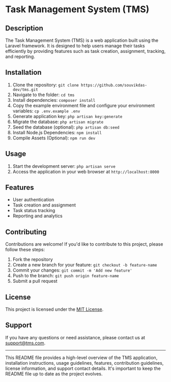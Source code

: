 # Task Management System (TMS)

## Description
The Task Management System (TMS) is a web application built using the Laravel framework. It is designed to help users manage their tasks efficiently by providing features such as task creation, assignment, tracking, and reporting.

## Installation
1. Clone the repository: `git clone https://github.com/souvikdas-dev/tms.git`
2. Navigate to the folder: `cd tms`
3. Install dependencies: `composer install`
4. Copy the example environment file and configure your environment variables: `cp .env.example .env`
5. Generate application key: `php artisan key:generate`
6. Migrate the database: `php artisan migrate`
7. Seed the database (optional): `php artisan db:seed`
8. Install Node.js Dependencies: `npm install`
9. Compile Assets (Optional): `npm run dev`

## Usage
1. Start the development server: `php artisan serve`
2. Access the application in your web browser at `http://localhost:8000`

## Features
- User authentication
- Task creation and assignment
- Task status tracking
- Reporting and analytics

## Contributing
Contributions are welcome! If you'd like to contribute to this project, please follow these steps:
1. Fork the repository
2. Create a new branch for your feature: `git checkout -b feature-name`
3. Commit your changes: `git commit -m 'Add new feature'`
4. Push to the branch: `git push origin feature-name`
5. Submit a pull request

## License
This project is licensed under the [MIT License](https://opensource.org/licenses/MIT).

## Support
If you have any questions or need assistance, please contact us at support@tms.com.

---

This README file provides a high-level overview of the TMS application, installation instructions, usage guidelines, features, contribution guidelines, license information, and support contact details. It's important to keep the README file up to date as the project evolves.
